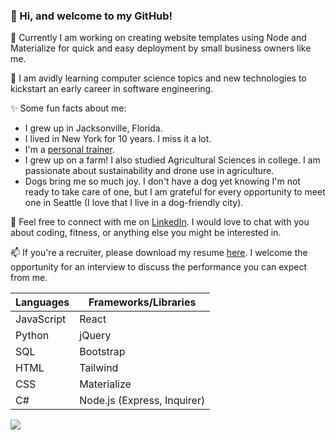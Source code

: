 ### 👋 Hi, and welcome to my GitHub!

🔭 Currently I am working on creating website templates using Node and Materialize for quick and easy deployment by small business owners like me.

🌱 I am avidly learning computer science topics and new technologies to kickstart an early career in software engineering. 

✨ Some fun facts about me:
* I grew up in Jacksonville, Florida.
* I lived in New York for 10 years.  I miss it a lot.
* I'm a [personal trainer](https://squat.coach/).
* I grew up on a farm!  I also studied Agricultural Sciences in college.  I am passionate about sustainability and drone use in agriculture.
* Dogs bring me so much joy.  I don't have a dog yet knowing I'm not ready to take care of one, but I am grateful for every opportunity to meet one in Seattle (I love that I live in a dog-friendly city).

💬 Feel free to connect with me on [LinkedIn](https://linkedin.com/in/westkorea/).  I would love to chat with you about coding, fitness, or anything else you might be interested in.

📫 If you're a recruiter, please download my resume [here](https://github.com/west-korea/Michael-Ha-resume/raw/main/Michael-Ha-resume.pdf).  I welcome the opportunity for an interview to discuss the performance you can expect from me.

| Languages | Frameworks/Libraries |
| --------- | -------------------- |
| JavaScript | React |
| Python | jQuery |
| SQL | Bootstrap |
| HTML | Tailwind |
| CSS | Materialize |
| C# | Node.js (Express, Inquirer) |

![](https://raw.githubusercontent.com/west-korea/github-stats/master/generated/overview.svg#gh-dark-mode-only)
